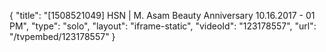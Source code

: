 {
    "title": "[1508521049] HSN | M. Asam Beauty Anniversary 10.16.2017 - 01 PM",
    "type": "solo",
    "layout": "iframe-static",
    "videoId": "123178557",
    "url": "\/tvpembed\/123178557"
}